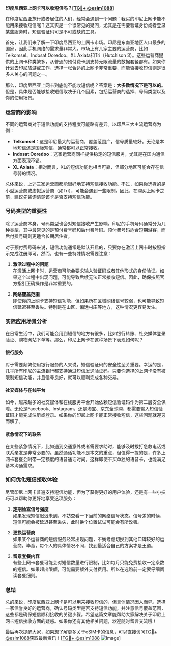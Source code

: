 **印度尼西亚上网卡可以收短信吗？[[TG💪+ @esim1088](https://t.me/s/esim1088)]**

在印度尼西亚旅行或者居住的人们，经常会遇到一个问题：我买的印尼上网卡能不能用来接收短信呢？这其实是一个很常见的疑问，尤其是在需要验证身份或者登录某些服务时，短信验证码可是不可或缺的工具。

首先，让我们来了解一下印度尼西亚的上网卡市场。印尼是东南亚地区人口最多的国家，因此手机网络的需求量非常大。市场上有几家主要的运营商，比如Telkomsel、Indosat Ooredoo、XL Axiata和Tri（Hutchison 3）。这些运营商提供的上网卡种类繁多，从普通的预付费卡到支持无限流量的数据套餐都有。如果你计划去印尼旅游或工作，选择一张合适的上网卡非常重要，而能否接收短信则是很多人关心的问题之一。

那么，印度尼西亚上网卡到底能不能收短信呢？答案是：**大多数情况下是可以的**。但是，具体是否能够接收短信取决于几个因素，包括运营商的选择、号码类型以及你的使用场景。

### **运营商的影响**

不同的运营商对于短信功能的支持程度可能略有差异。以印尼三大主流运营商为例：

- **Telkomsel**：这是印尼最大的运营商，覆盖范围广，信号质量较好。无论是本地短信还是国际短信，通常都可以正常接收。
- **Indosat Ooredoo**：这家运营商同样提供稳定的短信服务，尤其是在国内通信方面表现不错。
- **XL Axiata**：相对而言，XL的短信功能也相当可靠，但部分地区可能会存在信号弱的情况。

总体来说，上述三家运营商都能很好地支持短信接收功能。不过，如果你选择的是小型运营商或虚拟运营商（如Tri），可能会遇到一些限制。因此，在购买上网卡之前，建议先咨询清楚该卡是否支持短信功能。

### **号码类型的重要性**

除了运营商本身，号码类型也会对短信接收产生影响。印尼的手机号码通常分为几种类型，其中最常见的是预付费号码和后付费号码。预付费号码适合短期游客，而后付费号码则更适合长期居住者。

对于预付费号码来说，短信功能通常是默认开启的，只要你在激活上网卡时按照指示完成注册即可。然而，也有一些特殊情况需要注意：

1. **激活过程中的问题**  
   在激活上网卡时，运营商可能会要求输入验证码或者其他形式的身份验证。如果这个过程中出现问题，可能导致后续无法正常接收短信。因此，确保按照官方指引正确操作是非常重要的。

2. **网络覆盖范围**  
   即使你的上网卡支持短信功能，但如果所在区域网络信号较弱，也可能导致短信延迟甚至丢失。特别是在山区、偏远村庄等地方，这种情况更容易发生。

### **实际应用场景分析**

在日常生活中，我们可能会用到短信的地方有很多，比如银行转账、社交媒体登录验证、购物网站下单等。那么，印尼上网卡在这种场景下表现如何呢？

#### **银行服务**
对于需要频繁使用银行服务的人来说，短信验证码的安全性至关重要。幸运的是，几乎所有印尼的主流银行都支持通过短信发送验证码。只要你选择的上网卡没有被限制短信功能，并且信号良好，就可以顺利完成各种交易。

#### **社交媒体与在线平台**
如今，越来越多的社交媒体和在线服务平台开始依赖短信验证码作为第二层安全保障。无论是Facebook、Instagram，还是淘宝、京东全球购，都需要输入短信验证码才能完成注册或登录。如果你的印尼上网卡能正常接收短信，这些问题就迎刃而解了。

#### **紧急情况下的联系**
在某些紧急情况下，比如遇到交通意外或者需要求助时，能够及时拨打急救电话或联系亲友是非常必要的。虽然通话功能不是本文的重点，但值得一提的是，许多上网卡套餐会附带一定额度的语音通话时间，这样即使不买单独的语音卡，也能满足基本沟通需求。

### **如何优化短信接收体验**

尽管印尼上网卡普遍支持短信功能，但为了获得更好的用户体验，还是有一些小技巧可以帮助你更好地享受这项服务：

1. **定期检查信号强度**  
   如果发现短信迟迟未到，不妨查看一下当前的网络信号状态。信号差的时候，短信可能会被延迟甚至丢失，此时换个位置试试可能会有所改善。

2. **更换运营商**  
   如果某个运营商的短信服务经常出现问题，不妨考虑切换到其他口碑较好的运营商。毕竟，每个人的具体情况不同，找到最适合自己的方案才是王道。

3. **留意套餐内容**  
   有些上网卡套餐可能会对短信数量进行限制，比如每月只能免费接收一定条数的短信。如果超出限额，可能需要额外支付费用。所以在选购前一定要仔细阅读套餐细则。

### **总结**

总的来说，印度尼西亚上网卡是可以用来接收短信的，但具体情况因人而异。选择一家信誉良好的运营商，确认号码类型是否支持短信功能，并注意信号覆盖范围，这些都是确保短信顺利接收的关键步骤。希望这篇文章能帮助大家解决关于印尼上网卡短信接收方面的疑惑。如果你还有其他相关问题，欢迎随时留言交流哦！

最后再次提醒大家，如果想了解更多关于eSIM卡的信息，可以直接访问[TG💪+ @esim1088](https://t.me/s/esim1088)获取最新资讯！[[TG💪+ @esim1088](https://t.me/s/esim1088) ![Image](https://i.postimg.cc/4NQfJmqS/Snipaste-2025-05-13-00-14-12.png)]